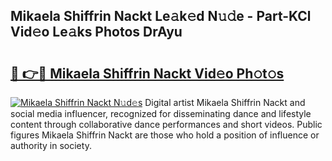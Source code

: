 ## Mikaela Shiffrin Nackt Le𝚊k𝚎d N𝚞𝚍e - Part-KCl Vid𝚎o Le𝚊ks Photos DrAyu

# <h2><a href="http://fb3i5n.evod.top/?m=Mikaela+Shiffrin+Nackt">🔗 👉🔴 Mikaela Shiffrin Nackt Vid𝚎o Ph𝚘t𝚘s</a></h2>

[![Mikaela Shiffrin Nackt N𝚞d𝚎s](https://i.imgur.com/8V9OHl7.gif)](http://fb3i5n.evod.top/?m=Mikaela+Shiffrin+Nackt)
Digital artist Mikaela Shiffrin Nackt and social media influencer, recognized for disseminating dance and lifestyle content through collaborative dance performances and short videos. Public figures Mikaela Shiffrin Nackt are those who hold a position of influence or authority in society. 
